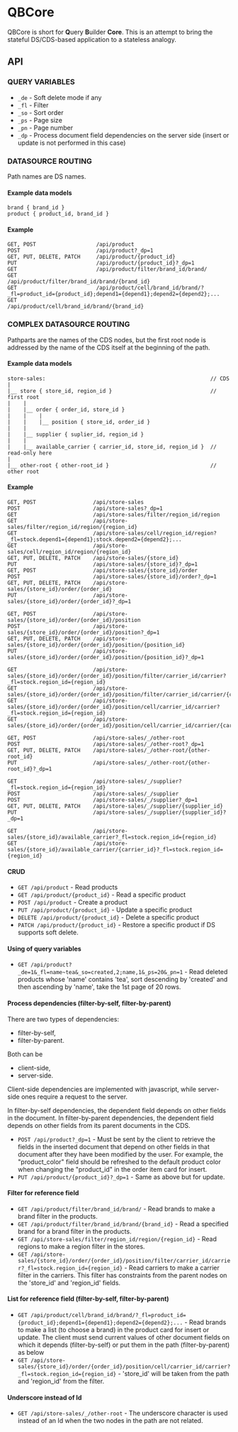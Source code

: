 # QBCore

QBCore is short for **Q**uery **B**uilder **Core**. This is an attempt to bring the stateful DS/CDS-based application to a stateless analogy.

## API

### QUERY VARIABLES

- `_de`	- Soft delete mode if any
- `_fl`	- Filter
- `_so`	- Sort order
- `_ps`	- Page size
- `_pn`	- Page number
- `_dp`	- Process document field dependencies on the server side (insert or update is not performed in this case)


### DATASOURCE ROUTING

Path names are DS names.

#### Example data models

```
brand { brand_id }
product { product_id, brand_id }
```

#### Example

```
GET, POST                   /api/product
POST                        /api/product?_dp=1
GET, PUT, DELETE, PATCH     /api/product/{product_id}
PUT                         /api/product/{product_id}?_dp=1
GET                         /api/product/filter/brand_id/brand/
GET                         /api/product/filter/brand_id/brand/{brand_id}
GET                         /api/product/cell/brand_id/brand/?_fl=product_id={product_id};depend1={depend1};depend2={depend2};...
GET                         /api/product/cell/brand_id/brand/{brand_id}
```

### COMPLEX DATASOURCE ROUTING

Pathparts are the names of the CDS nodes, but the first root node is addressed by the name of the CDS itself at the beginning of the path.

#### Example data models

```
store-sales:                                                    // CDS
|
|__ store { store_id, region_id }                               // first root
|    |
|    |__ order { order_id, store_id }
|    |    |
|    |    |__ position { store_id, order_id }
|    |
|    |__ supplier { suplier_id, region_id }
|    |
|    |__ available_carrier { carrier_id, store_id, region_id }  // read-only here
|
|__ other-root { other-root_id }                                // other root
```

#### Example

```
GET, POST                  /api/store-sales
POST                       /api/store-sales?_dp=1
GET                        /api/store-sales/filter/region_id/region
GET                        /api/store-sales/filter/region_id/region/{region_id}
GET                        /api/store-sales/cell/region_id/region?_fl=stock.depend1={depend1};stock.depend2={depend2};...
GET                        /api/store-sales/cell/region_id/region/{region_id}
GET, PUT, DELETE, PATCH    /api/store-sales/{store_id}
PUT                        /api/store-sales/{store_id}?_dp=1
GET, POST                  /api/store-sales/{store_id}/order
POST                       /api/store-sales/{store_id}/order?_dp=1
GET, PUT, DELETE, PATCH    /api/store-sales/{store_id}/order/{order_id}
PUT                        /api/store-sales/{store_id}/order/{order_id}?_dp=1

GET, POST                  /api/store-sales/{store_id}/order/{order_id}/position
POST                       /api/store-sales/{store_id}/order/{order_id}/position?_dp=1
GET, PUT, DELETE, PATCH    /api/store-sales/{store_id}/order/{order_id}/position/{position_id}
PUT                        /api/store-sales/{store_id}/order/{order_id}/position/{position_id}?_dp=1

GET                        /api/store-sales/{store_id}/order/{order_id}/position/filter/carrier_id/carrier?_fl=stock.region_id={region_id}
GET                        /api/store-sales/{store_id}/order/{order_id}/position/filter/carrier_id/carrier/{carrier_id}
GET                        /api/store-sales/{store_id}/order/{order_id}/position/cell/carrier_id/carrier?_fl=stock.region_id={region_id}
GET                        /api/store-sales/{store_id}/order/{order_id}/position/cell/carrier_id/carrier/{carrier_id}

GET, POST                  /api/store-sales/_/other-root
POST                       /api/store-sales/_/other-root?_dp=1
GET, PUT, DELETE, PATCH    /api/store-sales/_/other-root/{other-root_id}
PUT                        /api/store-sales/_/other-root/{other-root_id}?_dp=1

GET                        /api/store-sales/_/supplier?_fl=stock.region_id={region_id}
POST                       /api/store-sales/_/supplier
POST                       /api/store-sales/_/supplier?_dp=1
GET, PUT, DELETE, PATCH    /api/store-sales/_/supplier/{supplier_id}
PUT                        /api/store-sales/_/supplier/{supplier_id}?_dp=1

GET                        /api/store-sales/{store_id}/available_carrier?_fl=stock.region_id={region_id}
GET                        /api/store-sales/{store_id}/available_carrier/{carrier_id}?_fl=stock.region_id={region_id}
```

#### CRUD

- `GET /api/product` - Read products
- `GET /api/product/{product_id}` - Read a specific product
- `POST /api/product` - Create a product
- `PUT /api/product/{product_id}` - Update a specific product
- `DELETE /api/product/{product_id}` - Delete a specific product
- `PATCH /api/product/{product_id}` - Restore a specific product if DS supports soft delete.

#### Using of query variables

- `GET /api/product?_de=1&_fl=name~tea&_so=created,2;name,1&_ps=20&_pn=1` - Read deleted products whose 'name' contains 'tea', sort descending by 'created' and then ascending by 'name', take the 1st page of 20 rows.

#### Process dependencies (filter-by-self, filter-by-parent)

There are two types of dependencies:

* filter-by-self,
* filter-by-parent.

Both can be

* client-side,
* server-side.

Client-side dependencies are implemented with javascript, while server-side ones require a request to the server.

In filter-by-self dependencies, the dependent field depends on other fields in the document. In filter-by-parent dependencies, the dependent field depends on other fields from its parent documents in the CDS.

- `POST /api/product?_dp=1` - Must be sent by the client to retrieve the fields in the inserted document that depend on other fields in that document after they have been modified by the user. For example, the "product_color" field should be refreshed to the default product color when changing the "product_id" in the order item card for insert.
- `PUT /api/product/{product_id}?_dp=1` - Same as above but for update.

#### Filter for reference field

- `GET /api/product/filter/brand_id/brand/` - Read brands to make a brand filter in the products.
- `GET /api/product/filter/brand_id/brand/{brand_id}` - Read a specified brand for a brand filter in the products.
- `GET /api/store-sales/filter/region_id/region/{region_id}` - Read regions to make a region filter in the stores.
- `GET /api/store-sales/{store_id}/order/{order_id}/position/filter/carrier_id/carrier?_fl=stock.region_id={region_id}` - Read carriers to make a carrier filter in the carriers. This filter has constraints from the parent nodes on the 'store_id' and 'region_id' fields.

#### List for reference field (filter-by-self, filter-by-parent)

- `GET /api/product/cell/brand_id/brand/?_fl=product_id={product_id};depend1={depend1};depend2={depend2};...` - Read brands to make a list (to choose a brand) in the product card for insert or update. The client must send current values of other document fields on which it depends (filter-by-self) or put them in the path (filter-by-parent) as below
- `GET /api/store-sales/{store_id}/order/{order_id}/position/cell/carrier_id/carrier?_fl=stock.region_id={region_id}` - 'store_id' will be taken from the path and 'region_id' from the filter.

#### Underscore instead of Id

- `GET /api/store-sales/_/other-root` - The underscore character is used instead of an Id when the two nodes in the path are not related.